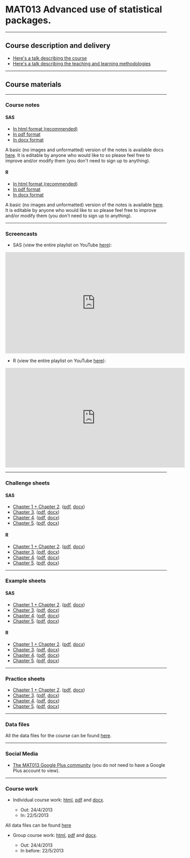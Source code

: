 # MAT013 Advanced use of statistical packages.

---

## Course description and delivery

- [Here's a talk describing the course](MAT013_Description.html)
- [Here's a talk describing the teaching and learning methodologies](Learning_Methods.html)

---

## Course materials

---

### Course notes

#### SAS

- [In html format (recommended)](./Course_Notes/SAS_Notes/MAT013AdvanceduseofstatisticalpackagesSAS.html)
- [In pdf format](./Course_Notes/SAS_Notes/MAT013AdvanceduseofstatisticalpackagesSAS.pdf)
- [In docx format](./Course_Notes/SAS_Notes/MAT013AdvanceduseofstatisticalpackagesSAS.docx)

A basic (no images and unformatted) version of the notes is available docs [here](https://docs.google.com/document/d/1PbCkaLtMEOweHI2jPpgRBwYZrzMoLN0vY3oNyYaIB38/edit?usp=sharing). It is editable by anyone who would like to so please feel free to improve and/or modify them (you don't need to sign up to anything).

#### R

- [In html format (recommended)](./Course_Notes/R_Notes/MAT013AdvanceduseofstatisticalpackagesR.html)
- [In pdf format](./Course_Notes/R_Notes/MAT013AdvanceduseofstatisticalpackagesR.pdf)
- [In docx format](./Course_Notes/R_Notes/MAT013AdvanceduseofstatisticalpackagesR.docx)

A basic (no images and unformatted) version of the notes is available [here](https://docs.google.com/document/d/1gZHJ3X9sz0JG_4qAmK0RFHOO6E1pCKcX_wAq-K1EO7U/edit?usp=sharing). It is editable by anyone who would like to so please feel free to improve and/or modify them (you don't need to sign up to anything).

---

### Screencasts

- SAS (view the entire playlist on YouTube [here](http://www.youtube.com/watch?v=H3FZlbsNBT8&feature=share&list=PLnC5h3PY-znzFmH5llx3Hp4ufKsnwvJqy)):

<iframe width="560" height="315" src="http://www.youtube.com/embed/H3FZlbsNBT8?list=PLnC5h3PY-znzFmH5llx3Hp4ufKsnwvJqy" frameborder="0" allowfullscreen></iframe>

- R (view the entire playlist on YouTube [here](http://www.youtube.com/playlist?list=PLnC5h3PY-zny76REn9WEQgRFkxnVzQAbx)):

<iframe width="560" height="310" src="http://www.youtube.com/embed/videoseries?list=PLnC5h3PY-zny76REn9WEQgRFkxnVzQAbx" frameborder="0" allowfullscreen></iframe>

---

### Challenge sheets

#### SAS

- [Chapter 1 + Chapter 2](./Challenge_Sheets/C1+C2_Challenge_Sheet-SAS.html). ([pdf](./Challenge_Sheets/C1+C2_Challenge_Sheet-SAS.pdf), [docx](./Challenge_Sheets/C1+C2_Challenge_Sheet-SAS.docx))
- [Chapter 3](./Challenge_Sheets/C3_Challenge_Sheet-SAS.html). ([pdf](./Challenge_Sheets/C3_Challenge_Sheet-SAS.pdf), [docx](./Challenge_Sheets/C3_Challenge_Sheet-SAS.docx))
- [Chapter 4](./Challenge_Sheets/C4_Challenge_Sheet-SAS.html). ([pdf](./Challenge_Sheets/C4_Challenge_Sheet-SAS.pdf), [docx](./Challenge_Sheets/C4_Challenge_Sheet-SAS.docx))
- [Chapter 5](./Challenge_Sheets/C5_Challenge_Sheet-SAS.html). ([pdf](./Challenge_Sheets/C5_Challenge_Sheet-SAS.pdf), [docx](./Challenge_Sheets/C5_Challenge_Sheet-SAS.docx))

#### R

- [Chapter 1 + Chapter 2](./Challenge_Sheets/C1+C2_Challenge_Sheet-R.html). ([pdf](./Challenge_Sheets/C1+C2_Challenge_Sheet-R.pdf), [docx](./Challenge_Sheets/C1+C2_Challenge_Sheet-R.docx))
- [Chapter 3](./Challenge_Sheets/C3_Challenge_Sheet-R.html). ([pdf](./Challenge_Sheets/C3_Challenge_Sheet-R.pdf), [docx](./Challenge_Sheets/C3_Challenge_Sheet-R.docx))
- [Chapter 4](./Challenge_Sheets/C4_Challenge_Sheet-R.html). ([pdf](./Challenge_Sheets/C4_Challenge_Sheet-R.pdf), [docx](./Challenge_Sheets/C4_Challenge_Sheet-R.docx))
- [Chapter 5](./Challenge_Sheets/C5_Challenge_Sheet-R.html). ([pdf](./Challenge_Sheets/C5_Challenge_Sheet-R.pdf), [docx](./Challenge_Sheets/C5_Challenge_Sheet-R.docx))

---

### Example sheets

#### SAS

- [Chapter 1 + Chapter 2](./Example_Sheets/SAS-C1+C2_Example_Sheet.html). ([pdf](./Example_Sheets/SAS-C1+C2_Example_Sheet.pdf), [docx](./Example_Sheets/SAS-C1+C2_Example_Sheet.dovx))
- [Chapter 3](./Example_Sheets/SAS-C3_Example_Sheet.html). ([pdf](./Example_Sheets/SAS-C3_Example_Sheet.pdf), [docx](./Example_Sheets/SAS-C3_Example_Sheet.docx))
- [Chapter 4](./Example_Sheets/SAS-C4_Example_Sheet.html). ([pdf](./Example_Sheets/SAS-C4_Example_Sheet.pdf), [docx](./Example_Sheets/SAS-C4_Example_Sheet.docx))
- [Chapter 5](./Example_Sheets/SAS-C5_Example_Sheet.html). ([pdf](./Example_Sheets/SAS-C5_Example_Sheet.pdf), [docx](./Example_Sheets/SAS-C5_Example_Sheet.docx))

#### R

- [Chapter 1 + Chapter 2](./Example_Sheets/R-C1+C2_Example_Sheet.html). ([pdf](./Example_Sheets/R-C1+C2_Example_Sheet.html), [docx](./Example_Sheets/R-C1+C2_Example_Sheet.docx))
- [Chapter 3](./Example_Sheets/R-C3_Example_Sheet.html). ([pdf](./Example_Sheets/R-C3_Example_Sheet.pdf), [docx](./Example_Sheets/R-C3_Example_Sheet.docx))
- [Chapter 4](./Example_Sheets/R-C4_Example_Sheet.html). ([pdf](./Example_Sheets/R-C4_Example_Sheet.pdf), [docx](./Example_Sheets/R-C4_Example_Sheet.docx))
- [Chapter 5](./Example_Sheets/R-C5_Example_Sheet.html). ([pdf](./Example_Sheets/R-C5_Example_Sheet.pdf), [docx](./Example_Sheets/R-C5_Example_Sheet.docx))

---

### Practice sheets

- [Chapter 1 + Chapter 2](./Practice_Sheets/C1+C2_Practice_Sheet.html). ([pdf](./Practice_Sheets/C1+C2_Practice_Sheet.pdf), [docx](./Practice_Sheets/C1+C2_Practice_Sheet.docx))
- [Chapter 3](./Practice_Sheets/C3_Practice_Sheet.html). ([pdf](./Practice_Sheets/C3_Practice_Sheet.pdf), [docx](./Practice_Sheets/C3_Practice_Sheet.docx))
- [Chapter 4](./Practice_Sheets/C4_Practice_Sheet.html). ([pdf](./Practice_Sheets/C4_Practice_Sheet.pdf), [docx](./Practice_Sheets/C4_Practice_Sheet.docx))
- [Chapter 5](./Practice_Sheets/C5_Practice_Sheet.html). ([pdf](./Practice_Sheets/C5_Practice_Sheet.pdf), [docx](./Practice_Sheets/C5_Practice_Sheet.docx))

---

### Data files

All the data files for the course can be found [here](Data/index.html).

---

### Social Media

- [The MAT013 Google Plus community](http://goo.gl/gJIxl) (you do not need to have a Google Plus account to view).


---


### Course work

- Individual course work: [html](Ind_Course_Work/2012-2013/MAT013_Course_Work_2012-2013.html), [pdf](Ind_Course_Work/2012-2013/MAT013_Course_Work_2012-2013.pdf) and [docx](Ind_Course_Work/2012-2013/MAT013_Course_Work_2012-2013.docx).

    - Out: 24/4/2013
    - In: 22/5/2013

All data files can be found [here](Ind_Course_Work/2012-2013/Data/index.html)

- Group course work: [html](Group_Course_Work/MAT013_Group_Course_Work_2012-2013.html), [pdf](Group_Course_Work/MAT013_Group_Course_Work_2012-2013.pdf) and [docx](Group_Course_Work/MAT013_Group_Course_Work_2012-2013.docx).

    - Out:  24/4/2013
    - In before: 22/5/2013

<script type="text/javascript">

  var _gaq = _gaq || [];
  _gaq.push(['_setAccount', 'UA-38016329-2']);
  _gaq.push(['_setDomainName', 'github.com']);
  _gaq.push(['_setAllowLinker', true]);
  _gaq.push(['_trackPageview']);

  (function() {
    var ga = document.createElement('script'); ga.type = 'text/javascript'; ga.async = true;
    ga.src = ('https:' == document.location.protocol ? 'https://ssl' : 'http://www') + '.google-analytics.com/ga.js';
    var s = document.getElementsByTagName('script')[0]; s.parentNode.insertBefore(ga, s);
  })();

</script>
